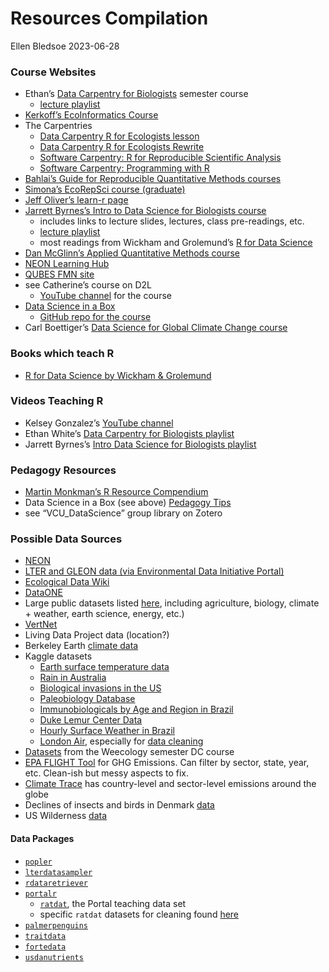 Resources Compilation
================
Ellen Bledsoe
2023-06-28

### Course Websites

- Ethan’s [Data Carpentry for
  Biologists](https://datacarpentry.org/semester-biology/) semester
  course
  - [lecture
    playlist](https://www.youtube.com/playlist?list=PLD8eCxFKntVH5EJmTBaZXWaU8cM_T9Lfl)
- [Kerkoff’s EcoInformatics
  Course](https://globalecologybiogeography.github.io/Ecoinformatics/)
- The Carpentries
  - [Data Carpentry R for Ecologists
    lesson](https://datacarpentry.org/R-ecology-lesson/index.html)
  - [Data Carpentry R for Ecologists
    Rewrite](https://www.michaelc-m.com/Rewrite-R-ecology-lesson/)
  - [Software Carpentry: R for Reproducible Scientific
    Analysis](https://swcarpentry.github.io/r-novice-gapminder/guide/)
  - [Software Carpentry: Programming with
    R](http://swcarpentry.github.io/r-novice-inflammation/)
- [Bahlai’s Guide for Reproducible Quantitative Methods
  courses](https://cbahlai.github.io/rqm-template/)
- [Simona’s EcoRepSci course
  (graduate)](https://ecorepsci.github.io/reproducible-science/)
- [Jeff Oliver’s learn-r page](https://jcoliver.github.io/learn-r/)
- [Jarrett Byrnes’s Intro to Data Science for Biologists
  course](https://biol355.github.io/)
  - includes links to lecture slides, lectures, class pre-readings, etc.
  - [lecture
    playlist](https://www.youtube.com/playlist?list=PLZRMqMK8aRmL9UqEsi_uT-JHkloZEwHUn)
  - most readings from Wickham and Grolemund’s [R for Data
    Science](https://r4ds.had.co.nz/)
- [Dan McGlinn’s Applied Quantitative Methods
  course](http://dmcglinn.github.io/quant_methods/)
- [NEON Learning
  Hub](https://www.neonscience.org/resources/learning-hub)
- [QUBES FMN site](https://qubeshub.org/community/fmns)
- see Catherine’s course on D2L
  - [YouTube
    channel](https://www.youtube.com/channel/UCAxw75f8aIKi-ciS5PM_qmg/videos)
    for the course
- [Data Science in a Box](https://datasciencebox.org/)
  - [GitHub repo for the
    course](https://github.com/rstudio-education/datascience-box)
- Carl Boettiger’s [Data Science for Global Climate Change
  course](https://espm-157.carlboettiger.info/)

### Books which teach R

- [R for Data Science by Wickham & Grolemund](https://r4ds.had.co.nz/)

### Videos Teaching R

- Kelsey Gonzalez’s [YouTube
  channel](https://www.youtube.com/playlist?list=PL6FsZxVq54ERrlMRNE5aq2qUFH042fbuM)
- Ethan White’s [Data Carpentry for Biologists
  playlist](https://www.youtube.com/playlist?list=PLD8eCxFKntVH5EJmTBaZXWaU8cM_T9Lfl)
- Jarrett Byrnes’s [Intro Data Science for Biologists
  playlist](https://www.youtube.com/playlist?list=PLZRMqMK8aRmL9UqEsi_uT-JHkloZEwHUn)

### Pedagogy Resources

- [Martin Monkman’s R Resource
  Compendium](https://bookdown.org/martin_monkman/DataScienceResources_book/data-science-pedagogy.html)
- Data Science in a Box (see above) [Pedagogy
  Tips](https://datasciencebox.org/04-pedagogy.html)
- see “VCU_DataScience” group library on Zotero

### Possible Data Sources

- [NEON](https://www.neonscience.org/data-samples)
- [LTER and GLEON data (via Environmental Data Initiative
  Portal)](https://portal.edirepository.org/nis/advancedSearch.jsp)
- [Ecological Data Wiki](https://ecologicaldata.org/)
- [DataONE](https://old.dataone.org/data)
- Large public datasets listed
  [here](https://github.com/awesomedata/awesome-public-datasets#biology),
  including agriculture, biology, climate + weather, earth science,
  energy, etc.)
- [VertNet](http://vertnet.org/)
- Living Data Project data (location?)
- Berkeley Earth [climate data](http://berkeleyearth.org/data/)
- Kaggle datasets
  - [Earth surface temperature
    data](https://www.kaggle.com/datasets/berkeleyearth/climate-change-earth-surface-temperature-data)
  - [Rain in
    Australia](https://www.kaggle.com/datasets/jsphyg/weather-dataset-rattle-package)
  - [Biological invasions in the
    US](https://www.kaggle.com/datasets/lazaro97/biological-invasions)
  - [Paleobiology
    Database](https://www.kaggle.com/datasets/apartmentguru/dino-crisis)
  - [Immunobiologicals by Age and Region in
    Brazil](https://www.kaggle.com/datasets/crisleyoliveira/application-of-immunobiologicals-in-brazil)
  - [Duke Lemur Center
    Data](https://www.kaggle.com/code/grrrck/lemurs-simplified)
  - [Hourly Surface Weather in
    Brazil](https://www.kaggle.com/datasets/PROPPG-PPG/hourly-weather-surface-brazil-southeast-region)
  - [London
    Air](https://www.londonair.org.uk/london/asp/datadownload.asp),
    especially for [data
    cleaning](https://makingnoiseandhearingthings.com/2018/04/19/datasets-for-data-cleaning-practice/)
- [Datasets](https://github.com/datacarpentry/semester-biology/tree/main/data)
    from the Weecology semester DC course
- [EPA FLIGHT Tool](https://ghgdata.epa.gov/ghgp/main.do#/facility/) for GHG Emissions. Can filter by sector, state, year, etc. Clean-ish but messy aspects to fix.
- [Climate Trace](https://climatetrace.org/downloads) has country-level and sector-level emissions around the globe
- Declines of insects and birds in Denmark [data](https://datadryad.org/stash/dataset/doi:10.5061/dryad.gq73493)
- US Wilderness [data](https://wilderness.net/practitioners/wilderness-areas/search.php#resultsSection)

#### Data Packages

- [`popler`](https://docs.ropensci.org/popler/)
- [`lterdatasampler`](https://lter.github.io/lterdatasampler/)
- [`rdataretriever`](https://github.com/ropensci/rdataretriever)
- [`portalr`](https://weecology.github.io/portalr/)
  - [`ratdat`](https://github.com/weecology/ratdat), the Portal teaching
    data set
  - specific `ratdat` datasets for cleaning found
    [here](https://www.michaelc-m.com/Rewrite-R-ecology-lesson/)
- [`palmerpenguins`](https://allisonhorst.github.io/palmerpenguins/)
- [`traitdata`](https://rdrr.io/github/RS-eco/traitdata/)
- [`fortedata`](https://fortexperiment.github.io/fortedata/)
- [`usdanutrients`](https://github.com/hadley/usdanutrients)
